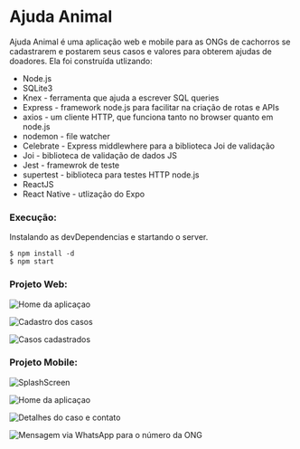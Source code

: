 # Ajuda Animal

Ajuda Animal é uma aplicação web e mobile para as ONGs de cachorros se cadastrarem e postarem seus casos e valores para obterem ajudas de doadores. Ela foi construída utlizando:

  - Node.js
  - SQLite3
  - Knex - ferramenta que ajuda a escrever SQL queries
  - Express - framework node.js para facilitar na criação de rotas e APIs
  - axios - um cliente HTTP, que funciona tanto no browser quanto em node.js
  - nodemon - file watcher
  - Celebrate - Express middlewhere para a biblioteca Joi de validação
  - Joi - biblioteca de validação de dados JS
  - Jest - framewrok de teste
  - supertest - biblioteca para testes HTTP node.js
  - ReactJS
  - React Native - utlização do Expo 

### Execução:

Instalando as devDependencias e startando o server.

```
$ npm install -d
$ npm start
```

### Projeto Web:

![Home da aplicaçao](https://github.com/gabrielekiane/ajudaAnimal/blob/master/docs/0.jpg)

![Cadastro dos casos](https://github.com/gabrielekiane/ajudaAnimal/blob/master/docs/1.jpg)

![Casos cadastrados](https://github.com/gabrielekiane/ajudaAnimal/blob/master/docs/2.jpg)

### Projeto Mobile: 

![SplashScreen](https://github.com/gabrielekiane/ajudaAnimal/blob/master/docs/3.jpg)

![Home da aplicaçao](https://github.com/gabrielekiane/ajudaAnimal/blob/master/docs/4.jpg)

![Detalhes do caso e contato](https://github.com/gabrielekiane/ajudaAnimal/blob/master/docs/5.jpg)

![Mensagem via WhatsApp para o número da ONG](https://github.com/gabrielekiane/ajudaAnimal/blob/master/docs/6.jpg)
